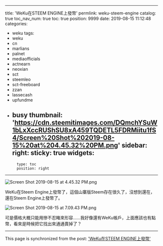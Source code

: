 
---
title: 'WeKu在STEEM ENGINE上發幣'
permlink: weku-steem-engine
catalog: true
toc_nav_num: true
toc: true
position: 9999
date: 2019-08-15 11:12:48
categories:
- weku
tags:
- weku
- cn
- marlians
- palnet
- mediaofficials
- actnearn
- neoxian
- sct
- steemleo
- sct-freeboard
- zzan
- lassecash
- upfundme
- busy
thumbnail: 'https://cdn.steemitimages.com/DQmchYSuW1bLxXccRUShSU8xA459TQDETL5FDRMiitu1fS4/Screen%20Shot%202019-08-15%20at%204.45.32%20PM.png'
sidebar:
    right:
        sticky: true
widgets:
    -
        type: toc
        position: right
---


![Screen Shot 2019-08-15 at 4.45.32 PM.png](https://cdn.steemitimages.com/DQmchYSuW1bLxXccRUShSU8xA459TQDETL5FDRMiitu1fS4/Screen%20Shot%202019-08-15%20at%204.45.32%20PM.png)

WeKu在Steem Engine上發幣了，這個山寨版Steem存在很久了，沒想到還在，還在Steem Engine上發幣了。

![Screen Shot 2019-08-15 at 7.09.43 PM.png](https://cdn.steemitimages.com/DQmbNbta9T6JonfgZNLsGpus7DpqdMBAv4uBLAVGgEuv3RC/Screen%20Shot%202019-08-15%20at%207.09.43%20PM.png)

可是價格大概只能用慘不忍睹來形容......我好像還有WeKu帳戶，上面應該也有點幣，看來是時候把它找出來通通賣掉了？

- - -

This page is synchronized from the post: ['WeKu在STEEM ENGINE上發幣'](https://steemit.com/@htliao/weku-steem-engine)
